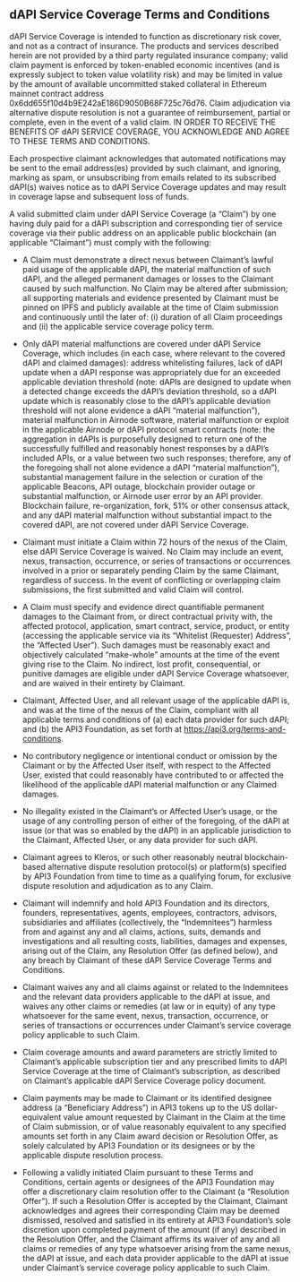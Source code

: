 ## dAPI Service Coverage Terms and Conditions

dAPI Service Coverage is intended to function as discretionary risk cover, and not as a contract of insurance. The products and services described herein are not provided by a third party regulated insurance company; valid claim payment is enforced by token-enabled economic incentives (and is expressly subject to token value volatility risk) and may be limited in value by the amount of available uncommitted staked collateral in Ethereum mainnet contract address 0x6dd655f10d4b9E242aE186D9050B68F725c76d76. Claim adjudication via alternative dispute resolution is not a guarantee of reimbursement, partial or complete, even in the event of a valid claim. IN ORDER TO RECEIVE THE BENEFITS OF dAPI SERVICE COVERAGE, YOU ACKNOWLEDGE AND AGREE TO THESE TERMS AND CONDITIONS.

Each prospective claimant acknowledges that automated notifications may be sent to the email address(es) provided by such claimant, and ignoring, marking as spam, or unsubscribing from emails related to its subscribed dAPI(s) waives notice as to dAPI Service Coverage updates and may result in coverage lapse and subsequent loss of funds.

A valid submitted claim under dAPI Service Coverage (a “Claim”) by one having duly paid for a dAPI subscription and corresponding tier of service coverage via their public address on an applicable public blockchain (an applicable “Claimant”) must comply with the following:

- A Claim must demonstrate a direct nexus between Claimant’s lawful paid usage of the applicable dAPI, the material malfunction of such dAPI, and the alleged permanent damages or losses to the Claimant caused by such malfunction. No Claim may be altered after submission; all supporting materials and evidence presented by Claimant must be pinned on IPFS and publicly available at the time of Claim submission and continuously until the later of: (i) duration of all Claim proceedings and (ii) the applicable service coverage policy term.

- Only dAPI material malfunctions are covered under dAPI Service Coverage, which includes (in each case, where relevant to the covered dAPI and claimed damages): address whitelisting failures, lack of dAPI update when a dAPI response was appropriately due for an exceeded applicable deviation threshold (note: dAPIs are designed to update when a detected change exceeds the dAPI’s deviation threshold, so a dAPI update which is reasonably close to the dAPI’s applicable deviation threshold will not alone evidence a dAPI “material malfunction”), material malfunction in Airnode software, material malfunction or exploit in the applicable Airnode or dAPI protocol smart contracts (note: the aggregation in dAPIs is purposefully designed to return one of the successfully fulfilled and reasonably honest responses by a dAPI’s included APIs, or a value between two such responses; therefore, any of the foregoing shall not alone evidence a dAPI “material malfunction”), substantial management failure in the selection or curation of the applicable Beacons, API outage, blockchain provider outage or substantial malfunction, or Airnode user error by an API provider. Blockchain failure, re-organization, fork, 51% or other consensus attack, and any dAPI material malfunction without substantial impact to the covered dAPI, are not covered under dAPI Service Coverage.

- Claimant must initiate a Claim within 72 hours of the nexus of the Claim, else dAPI Service Coverage is waived. No Claim may include an event, nexus, transaction, occurrence, or series of transactions or occurrences involved in a prior or separately pending Claim by the same Claimant, regardless of success. In the event of conflicting or overlapping claim submissions, the first submitted and valid Claim will control.

- A Claim must specify and evidence direct quantifiable permanent damages to the Claimant from, or direct contractual privity with, the affected protocol, application, smart contract, service, product, or entity (accessing the applicable service via its “Whitelist (Requester) Address”, the “Affected User”). Such damages must be reasonably exact and objectively calculated “make-whole” amounts at the time of the event giving rise to the Claim. No indirect, lost profit, consequential, or punitive damages are eligible under dAPI Service Coverage whatsoever, and are waived in their entirety by Claimant. 

- Claimant, Affected User, and all relevant usage of the applicable dAPI is, and was at the time of the nexus of the Claim, compliant with all applicable terms and conditions of (a) each data provider for such dAPI; and (b) the API3 Foundation, as set forth at https://api3.org/terms-and-conditions.  

- No contributory negligence or intentional conduct or omission by the Claimant or by the Affected User itself, with respect to the Affected User, existed that could reasonably have contributed to or affected the likelihood of the applicable dAPI material malfunction or any Claimed damages.

- No illegality existed in the Claimant’s or Affected User’s usage, or the usage of any controlling person of either of the foregoing, of the dAPI at issue (or that was so enabled by the dAPI) in an applicable jurisdiction to the Claimant, Affected User, or any data provider for such dAPI.

- Claimant agrees to Kleros, or such other reasonably neutral blockchain-based alternative dispute resolution protocol(s) or platform(s) specified by API3 Foundation from time to time as a qualifying forum, for exclusive dispute resolution and adjudication as to any Claim.

- Claimant will indemnify and hold API3 Foundation and its directors, founders, representatives, agents, employees, contractors, advisors, subsidiaries and affiliates (collectively, the “Indemnitees”) harmless from and against any and all claims, actions, suits, demands and investigations and all resulting costs, liabilities, damages and expenses, arising out of the Claim, any Resolution Offer (as defined below), and any breach by Claimant of these dAPI Service Coverage Terms and Conditions.

- Claimant waives any and all claims against or related to the Indemnitees and the relevant data providers applicable to the dAPI at issue, and waives any other claims or remedies (at law or in equity) of any type whatsoever for the same event, nexus, transaction, occurrence, or series of transactions or occurrences under Claimant’s service coverage policy applicable to such Claim.

- Claim coverage amounts and award parameters are strictly limited to Claimant’s applicable subscription tier and any prescribed limits to dAPI Service Coverage at the time of Claimant’s subscription, as described on Claimant’s applicable dAPI Service Coverage policy document.

- Claim payments may be made to Claimant or its identified designee address (a “Beneficiary Address”) in API3 tokens up to the US dollar-equivalent value amount requested by Claimant in the Claim at the time of Claim submission, or of value reasonably equivalent to any specified amounts set forth in any Claim award decision or Resolution Offer, as solely calculated by API3 Foundation or its designees or by the applicable dispute resolution process.

- Following a validly initiated Claim pursuant to these Terms and Conditions, certain agents or designees of the API3 Foundation may offer a discretionary claim resolution offer to the Claimant (a “Resolution Offer”). If such a Resolution Offer is accepted by the Claimant, Claimant acknowledges and agrees their corresponding Claim may be deemed dismissed, resolved and satisfied in its entirety at API3 Foundation’s sole discretion upon completed payment of the amount (if any) described in the Resolution Offer, and the Claimant affirms its waiver of any and all claims or remedies of any type whatsoever arising from the same nexus, the dAPI at issue, and each data provider applicable to the dAPI at issue under Claimant’s service coverage policy applicable to such Claim.
